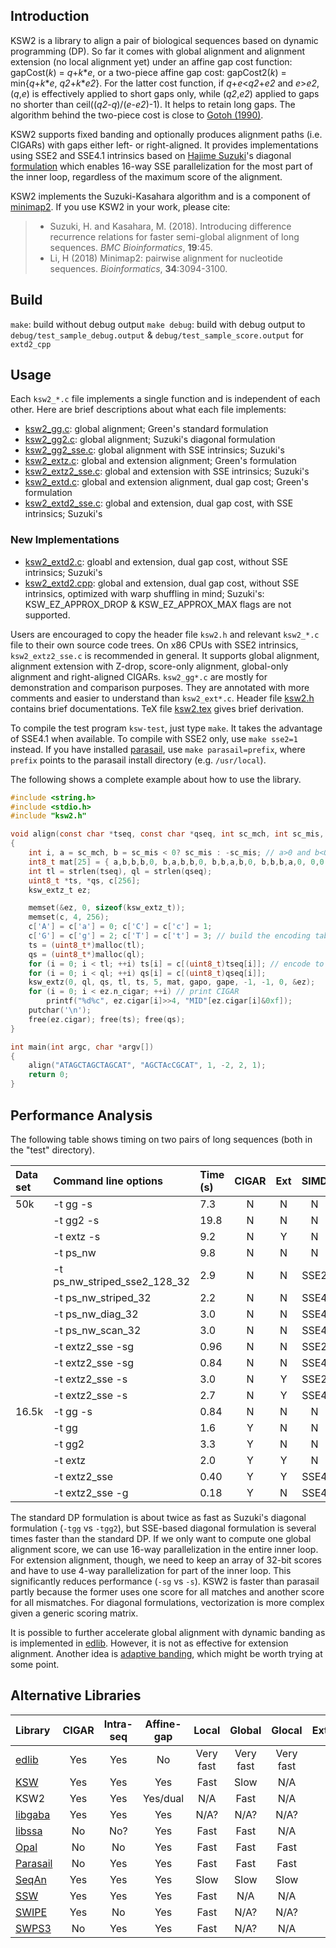 ## Introduction

KSW2 is a library to align a pair of biological sequences based on dynamic
programming (DP). So far it comes with global alignment and alignment extension
(no local alignment yet) under an affine gap cost function: gapCost(*k*) =
*q*+*k*\**e*, or a two-piece affine gap cost: gapCost2(*k*) = min{*q*+*k*\**e*,
*q2*+*k*\**e2*}. For the latter cost function, if *q*+*e*<*q2*+*e2* and *e*>*e2*,
(*q*,*e*) is effectively applied to short gaps only, while (*q2*,*e2*) applied
to gaps no shorter than ceil((*q2*-*q*)/(*e*-*e2*)-1). It helps to retain long
gaps. The algorithm behind the two-piece cost is close to [Gotoh
(1990)][piece-affine].

KSW2 supports fixed banding and optionally produces alignment paths (i.e.
CIGARs) with gaps either left- or right-aligned. It provides implementations
using SSE2 and SSE4.1 intrinsics based on [Hajime Suzuki][hs]'s diagonal
[formulation][hs-eq] which enables 16-way SSE parallelization for the most part
of the inner loop, regardless of the maximum score of the alignment.

KSW2 implements the Suzuki-Kasahara algorithm and is a component of
[minimap2][mm2]. If you use KSW2 in your work, please cite:

> * Suzuki, H. and Kasahara, M. (2018). Introducing difference recurrence relations for faster semi-global alignment of long sequences. *BMC Bioinformatics*, **19**:45.
> * Li, H (2018) Minimap2: pairwise alignment for nucleotide sequences. *Bioinformatics*, **34**:3094-3100.

## Build
`make`: build without debug output
`make debug`: build with debug output to  `debug/test_sample_debug.output` & `debug/test_sample_score.output` for `extd2_cpp`

## Usage

Each `ksw2_*.c` file implements a single function and is independent of each
other. Here are brief descriptions about what each file implements:

* [ksw2_gg.c](ksw2_gg.c): global alignment; Green's standard formulation
* [ksw2_gg2.c](ksw2_gg2.c): global alignment; Suzuki's diagonal formulation
* [ksw2_gg2_sse.c](ksw2_gg2_sse.c): global alignment with SSE intrinsics; Suzuki's
* [ksw2_extz.c](ksw2_extz.c): global and extension alignment; Green's formulation
* [ksw2_extz2_sse.c](ksw2_extz2_sse.c): global and extension with SSE intrinsics; Suzuki's
* [ksw2_extd.c](ksw2_extd.c): global and extension alignment, dual gap cost; Green's formulation
* [ksw2_extd2_sse.c](ksw2_extd2_sse.c): global and extension, dual gap cost, with SSE intrinsics; Suzuki's

### New Implementations
* [ksw2_extd2.c](ksw2_extd2.c): gloabl and extension, dual gap cost, without SSE intrinsics; Suzuki's
* [ksw2_extd2.cpp](ksw2_extd2.cpp): global and extension, dual gap cost, without SSE intrinsics, optimized with warp shuffling in mind; Suzuki's: KSW_EZ_APPROX_DROP & KSW_EZ_APPROX_MAX flags are not supported. 



Users are encouraged to copy the header file `ksw2.h` and relevant
`ksw2_*.c` file to their own source code trees. On x86 CPUs with SSE2
intrinsics, `ksw2_extz2_sse.c` is recommended in general. It supports global
alignment, alignment extension with Z-drop, score-only alignment, global-only
alignment and right-aligned CIGARs. `ksw2_gg*.c` are mostly for demonstration
and comparison purposes. They are annotated with more comments and easier to
understand than `ksw2_ext*.c`. Header file [ksw2.h](ksw2.h) contains brief
documentations. TeX file [ksw2.tex](tex/ksw2.tex) gives brief derivation.

To compile the test program `ksw-test`, just type `make`. It takes the
advantage of SSE4.1 when available. To compile with SSE2 only, use `make
sse2=1` instead. If you have installed [parasail][para], use `make
parasail=prefix`, where `prefix` points to the parasail install directory (e.g.
`/usr/local`).

The following shows a complete example about how to use the library.
```c
#include <string.h>
#include <stdio.h>
#include "ksw2.h"

void align(const char *tseq, const char *qseq, int sc_mch, int sc_mis, int gapo, int gape)
{
	int i, a = sc_mch, b = sc_mis < 0? sc_mis : -sc_mis; // a>0 and b<0
	int8_t mat[25] = { a,b,b,b,0, b,a,b,b,0, b,b,a,b,0, b,b,b,a,0, 0,0,0,0,0 };
	int tl = strlen(tseq), ql = strlen(qseq);
	uint8_t *ts, *qs, c[256];
	ksw_extz_t ez;

	memset(&ez, 0, sizeof(ksw_extz_t));
	memset(c, 4, 256);
	c['A'] = c['a'] = 0; c['C'] = c['c'] = 1;
	c['G'] = c['g'] = 2; c['T'] = c['t'] = 3; // build the encoding table
	ts = (uint8_t*)malloc(tl);
	qs = (uint8_t*)malloc(ql);
	for (i = 0; i < tl; ++i) ts[i] = c[(uint8_t)tseq[i]]; // encode to 0/1/2/3
	for (i = 0; i < ql; ++i) qs[i] = c[(uint8_t)qseq[i]];
	ksw_extz(0, ql, qs, tl, ts, 5, mat, gapo, gape, -1, -1, 0, &ez);
	for (i = 0; i < ez.n_cigar; ++i) // print CIGAR
		printf("%d%c", ez.cigar[i]>>4, "MID"[ez.cigar[i]&0xf]);
	putchar('\n');
	free(ez.cigar); free(ts); free(qs);
}

int main(int argc, char *argv[])
{
	align("ATAGCTAGCTAGCAT", "AGCTAcCGCAT", 1, -2, 2, 1);
	return 0;
}
```

## Performance Analysis

The following table shows timing on two pairs of long sequences (both in the
"test" directory).

|Data set|Command line options             |Time (s)|CIGAR|Ext|SIMD|Source  |
|:-------|:--------------------------------|:-------|:---:|:-:|:--:|:-------|
|50k     |-t gg -s                         |7.3     |N    |N  |N   |ksw2    |
|        |-t gg2 -s                        |19.8    |N    |N  |N   |ksw2    |
|        |-t extz -s                       |9.2     |N    |Y  |N   |ksw2    |
|        |-t ps\_nw                        |9.8     |N    |N  |N   |parasail|
|        |-t ps\_nw\_striped\_sse2\_128\_32|2.9     |N    |N  |SSE2|parasail|
|        |-t ps\_nw\_striped\_32           |2.2     |N    |N  |SSE4|parasail|
|        |-t ps\_nw\_diag\_32              |3.0     |N    |N  |SSE4|parasail|
|        |-t ps\_nw\_scan\_32              |3.0     |N    |N  |SSE4|parasail|
|        |-t extz2\_sse -sg                |0.96    |N    |N  |SSE2|ksw2    |
|        |-t extz2\_sse -sg                |0.84    |N    |N  |SSE4|ksw2    |
|        |-t extz2\_sse -s                 |3.0     |N    |Y  |SSE2|ksw2    |
|        |-t extz2\_sse -s                 |2.7     |N    |Y  |SSE4|ksw2    |
|16.5k   |-t gg -s                         |0.84    |N    |N  |N   |ksw2    |
|        |-t gg                            |1.6     |Y    |N  |N   |ksw2    |
|        |-t gg2                           |3.3     |Y    |N  |N   |ksw2    |
|        |-t extz                          |2.0     |Y    |Y  |N   |ksw2    |
|        |-t extz2\_sse                    |0.40    |Y    |Y  |SSE4|ksw2    |
|        |-t extz2\_sse -g                 |0.18    |Y    |N  |SSE4|ksw2    |

The standard DP formulation is about twice as fast as Suzuki's diagonal
formulation (`-tgg` vs `-tgg2`), but SSE-based diagonal formulation
is several times faster than the standard DP. If we only want to compute one
global alignment score, we can use 16-way parallelization in the entire inner
loop.  For extension alignment, though, we need to keep an array of 32-bit
scores and have to use 4-way parallelization for part of the inner loop. This
significantly reduces performance (`-sg` vs `-s`).  KSW2 is faster than
parasail partly because the former uses one score for all matches and another
score for all mismatches. For diagonal formulations, vectorization is more
complex given a generic scoring matrix.

It is possible to further accelerate global alignment with dynamic banding as
is implemented in [edlib][edlib]. However, it is not as effective for extension
alignment. Another idea is [adaptive banding][adap-band], which might be worth
trying at some point.

## Alternative Libraries

|Library         |CIGAR|Intra-seq|Affine-gap|Local    |Global   |Glocal   |Extension|
|:---------------|:---:|:-------:|:--------:|:-------:|:-------:|:-------:|:-------:|
|[edlib][edlib]  |Yes  |Yes      |No        |Very fast|Very fast|Very fast|N/A      |
|[KSW][klib]     |Yes  |Yes      |Yes       |Fast     |Slow     |N/A      |Slow     |
|KSW2            |Yes  |Yes      |Yes/dual  |N/A      |Fast     |N/A      |Fast     |
|[libgaba][gaba] |Yes  |Yes      |Yes       |N/A?     |N/A?     |N/A?     |Fast     |
|[libssa][ssa]   |No   |No?      |Yes       |Fast     |Fast     |N/A      |N/A      |
|[Opal][opal]    |No   |No       |Yes       |Fast     |Fast     |Fast     |N/A      |
|[Parasail][para]|No   |Yes      |Yes       |Fast     |Fast     |Fast     |N/A      |
|[SeqAn][seqan]  |Yes  |Yes      |Yes       |Slow     |Slow     |Slow     |N/A      |
|[SSW][ssw]      |Yes  |Yes      |Yes       |Fast     |N/A      |N/A      |N/A      |
|[SWIPE][swipe]  |Yes  |No       |Yes       |Fast     |N/A?     |N/A?     |N/A      |
|[SWPS3][swps3]  |No   |Yes      |Yes       |Fast     |N/A?     |N/A      |N/A      |



[hs]: https://github.com/ocxtal
[hs-eq]: https://github.com/ocxtal/diffbench
[edlib]: https://github.com/Martinsos/edlib
[klib]: https://github.com/attractivechaos/klib
[para]: https://github.com/jeffdaily/parasail
[opal]: https://github.com/Martinsos/opal
[ssw]: https://github.com/mengyao/Complete-Striped-Smith-Waterman-Library
[ssa]: https://github.com/RonnySoak/libssa
[gaba]: https://github.com/ocxtal/libgaba
[adap-band]: https://github.com/ocxtal/adaptivebandbench
[swipe]: https://github.com/torognes/swipe
[swps3]: http://lab.dessimoz.org/swps3/
[seqan]: http://seqan.de
[piece-affine]: https://www.ncbi.nlm.nih.gov/pubmed/2165832
[mm2]: https://github.com/lh3/minimap2
